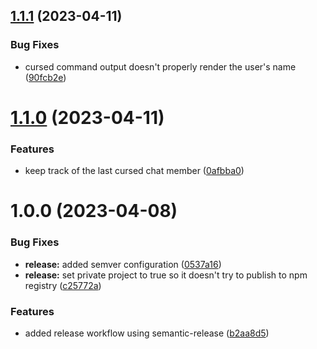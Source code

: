 ## [1.1.1](https://github.com/DreamyProtect/squchan-noodle-curse/compare/v1.1.0...v1.1.1) (2023-04-11)


### Bug Fixes

* cursed command output doesn't properly render the user's name ([90fcb2e](https://github.com/DreamyProtect/squchan-noodle-curse/commit/90fcb2e953af41035308347bbe972bb57c981c55))

# [1.1.0](https://github.com/DreamyProtect/squchan-noodle-curse/compare/v1.0.0...v1.1.0) (2023-04-11)


### Features

* keep track of the last cursed chat member ([0afbba0](https://github.com/DreamyProtect/squchan-noodle-curse/commit/0afbba00bf1cfdb23a48286af867cb863600da33))

# 1.0.0 (2023-04-08)


### Bug Fixes

* **release:** added semver configuration ([0537a16](https://github.com/DreamyProtect/squchan-noodle-curse/commit/0537a16441acd40fdbb2dd335155d60f376431b7))
* **release:** set private project to true so it doesn't try to publish to npm registry ([c25772a](https://github.com/DreamyProtect/squchan-noodle-curse/commit/c25772ada909913c33fb859800a324ded328971e))


### Features

* added release workflow using semantic-release ([b2aa8d5](https://github.com/DreamyProtect/squchan-noodle-curse/commit/b2aa8d5f489bc4f9e880e37a6c77f1040191f7b2))
